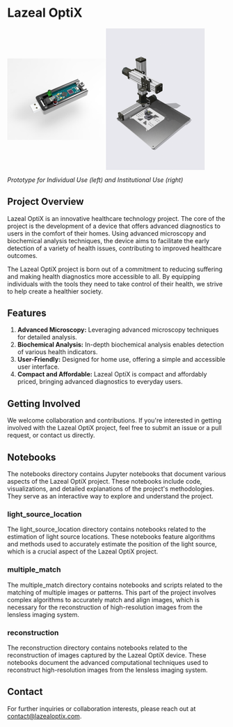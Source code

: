 # Lazeal OptiX

<div style="display: flex; align-items: center;">
  <img src="./prototype_individual.jpg" alt="Prototype for Individuals" style="width: 45%;" />
  <img src="./prototype_institute.png" alt="Prototype for Institutions" style="width: 45%;" /> 
</div>

*Prototype for Individual Use (left) and Institutional Use (right)*


## Project Overview
Lazeal OptiX is an innovative healthcare technology project. The core of the project is the development of a device that offers advanced diagnostics to users in the comfort of their homes. Using advanced microscopy and biochemical analysis techniques, the device aims to facilitate the early detection of a variety of health issues, contributing to improved healthcare outcomes.

The Lazeal OptiX project is born out of a commitment to reducing suffering and making health diagnostics more accessible to all. By equipping individuals with the tools they need to take control of their health, we strive to help create a healthier society.

## Features
1. **Advanced Microscopy:** Leveraging advanced microscopy techniques for detailed analysis.
2. **Biochemical Analysis:** In-depth biochemical analysis enables detection of various health indicators.
3. **User-Friendly:** Designed for home use, offering a simple and accessible user interface.
4. **Compact and Affordable:** Lazeal OptiX is compact and affordably priced, bringing advanced diagnostics to everyday users.

## Getting Involved
We welcome collaboration and contributions. If you're interested in getting involved with the Lazeal OptiX project, feel free to submit an issue or a pull request, or contact us directly.

## Notebooks

The notebooks directory contains Jupyter notebooks that document various aspects of the Lazeal OptiX project. These notebooks include code, visualizations, and detailed explanations of the project's methodologies. They serve as an interactive way to explore and understand the project.

### light_source_location
The light_source_location directory contains notebooks related to the estimation of light source locations. These notebooks feature algorithms and methods used to accurately estimate the position of the light source, which is a crucial aspect of the Lazeal OptiX project.

### multiple_match
The multiple_match directory contains notebooks and scripts related to the matching of multiple images or patterns. This part of the project involves complex algorithms to accurately match and align images, which is necessary for the reconstruction of high-resolution images from the lensless imaging system.

### reconstruction
The reconstruction directory contains notebooks related to the reconstruction of images captured by the Lazeal OptiX device. These notebooks document the advanced computational techniques used to reconstruct high-resolution images from the lensless imaging system.

## Contact
For further inquiries or collaboration interests, please reach out at contact@lazealoptix.com.
